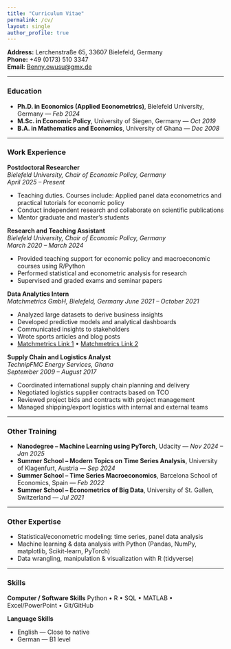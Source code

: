 ```yaml
---
title: "Curriculum Vitae"
permalink: /cv/
layout: single
author_profile: true
---
```




**Address:** Lerchenstraße 65, 33607 Bielefeld, Germany  
**Phone:** +49 (0173) 510 3347  
**Email:** [Benny.owusu@gmx.de](mailto:Benny.owusu@gmx.de)  


---
### Education
- **Ph.D. in Economics (Applied Econometrics)**, Bielefeld University, Germany — *Feb 2024*  
- **M.Sc. in Economic Policy**, University of Siegen, Germany — *Oct 2019*  
- **B.A. in Mathematics and Economics**, University of Ghana — *Dec 2008*

---
### Work Experience
**Postdoctoral Researcher**  
*Bielefeld University, Chair of Economic Policy, Germany*  
*April 2025 – Present*

- Teaching duties. Courses include: Applied panel data econometrics and practical tutorials for economic policy  
- Conduct independent research and collaborate on scientific publications  
- Mentor graduate and master’s students  

**Research and Teaching Assistant**  
*Bielefeld University, Chair of Economic Policy, Germany*  
*March 2020 – March 2024*

- Provided teaching support for economic policy and macroeconomic courses using R/Python  
- Performed statistical and econometric analysis for research  
- Supervised and graded exams and seminar papers  

**Data Analytics Intern**  
*Matchmetrics GmbH, Bielefeld, Germany* 
*June 2021 – October 2021*

- Analyzed large datasets to derive business insights  
- Developed predictive models and analytical dashboards  
- Communicated insights to stakeholders  
- Wrote sports articles and blog posts  
- [Matchmetrics Link 1](#) • [Matchmetrics Link 2](#)

**Supply Chain and Logistics Analyst**  
*TechnipFMC Energy Services, Ghana*  
*September 2009 – August 2017*

- Coordinated international supply chain planning and delivery  
- Negotiated logistics supplier contracts based on TCO  
- Reviewed project bids and contracts with project management  
- Managed shipping/export logistics with internal and external teams  


---

### Other Training

- **Nanodegree – Machine Learning using PyTorch**, Udacity — *Nov 2024 – Jan 2025*  
- **Summer School – Modern Topics on Time Series Analysis**, University of Klagenfurt, Austria — *Sep 2024*  
- **Summer School – Time Series Macroeconomics**, Barcelona School of Economics, Spain — *Feb 2022*  
- **Summer School – Econometrics of Big Data**, University of St. Gallen, Switzerland — *Jul 2021*

---

### Other Expertise

- Statistical/econometric modeling: time series, panel data analysis  
- Machine learning & data analysis with Python (Pandas, NumPy, matplotlib, Scikit-learn, PyTorch)  
- Data wrangling, manipulation & visualization with R (tidyverse)

---

### Skills

**Computer / Software Skills**
Python • R • SQL • MATLAB • Excel/PowerPoint • Git/GitHub  

**Language Skills**
- English — Close to native  
- German — B1 level

